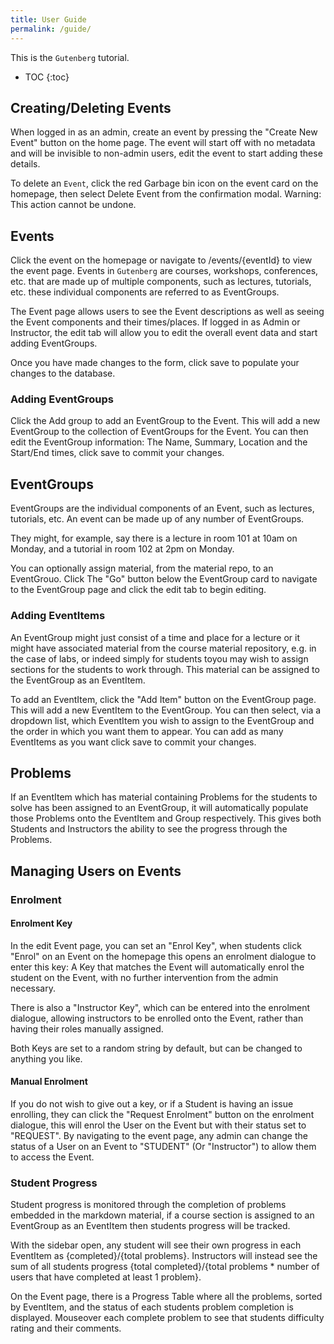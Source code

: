 ```yaml
---
title: User Guide
permalink: /guide/
---
```


This is the `Gutenberg` tutorial.

- TOC
{:toc}

## Creating/Deleting Events

When logged in as an admin, create an event by pressing the "Create New Event" button on the home page. The event will start off with no metadata and will be invisible to non-admin users, edit the event to start adding these details.

To delete an `Event`, click the red Garbage bin icon on the event card on the homepage, then select Delete Event from the confirmation modal. Warning: This action cannot be undone.

## Events

Click the event on the homepage or navigate to /events/{eventId} to view the event page. Events in `Gutenberg` are courses, workshops, conferences, etc. that are made up of multiple components, such as lectures, tutorials, etc. these individual components are referred to as EventGroups.

The Event page allows users to see the Event descriptions as well as seeing the Event components and their times/places. If logged in as Admin or Instructor, the edit tab will allow you to edit the overall event data and start adding EventGroups.

Once you have made changes to the form, click save to populate your changes to the database.

### Adding EventGroups

Click the Add group to add an EventGroup to the Event. This will add a new EventGroup to the collection of EventGroups for the Event. You can then edit the EventGroup information: The Name, Summary, Location and the Start/End times, click save to commit your changes.

## EventGroups

EventGroups are the individual components of an Event, such as lectures, tutorials, etc.
An event can be made up of any number of EventGroups.

They might, for example, say there is a lecture in room 101 at 10am on Monday, and a tutorial in room 102 at 2pm on Monday.

You can optionally assign material, from the material repo, to an EventGrouo. Click The "Go" button below the EventGroup card to navigate to the EventGroup page and click the edit tab to begin editing.

### Adding EventItems

An EventGroup might just consist of a time and place for a lecture or it might have associated material from the course material repository, e.g. in the case of labs, or indeed simply for students toyou may wish to assign sections for the students to work through. This material can be assigned to the EventGroup as an EventItem.

To add an EventItem, click the "Add Item" button on the EventGroup page. This will add a new EventItem to the EventGroup. You can then select, via a dropdown list, which EventItem you wish to assign to the EventGroup and the order in which you want them to appear. You can add as many EventItems as you want click save to commit your changes.

## Problems

If an EventItem which has material containing Problems for the students to solve has been assigned to an EventGroup, it will automatically populate those Problems onto the EventItem and Group respectively. This gives both Students and Instructors the ability to see the progress through the Problems.

## Managing Users on Events

### Enrolment

#### Enrolment Key

In the edit Event page, you can set an "Enrol Key", when students click "Enrol" on an Event on the homepage this opens an enrolment dialogue to enter this key: A Key that matches the Event will automatically enrol the student on the Event, with no further intervention from the admin necessary.

There is also a "Instructor Key", which can be entered into the enrolment dialogue, allowing instructors to be enrolled onto the Event, rather than having their roles manually assigned.

Both Keys are set to a random string by default, but can be changed to anything you like.

#### Manual Enrolment

If you do not wish to give out a key, or if a Student is having an issue enrolling, they can click the "Request Enrolment" button on the enrolment dialogue, this will enrol the User on the Event but with their status set to "REQUEST". By navigating to the event page, any admin can change the status of a User on an Event to "STUDENT" (Or "Instructor") to allow them to access the Event.

### Student Progress

Student progress is monitored through the completion of problems embedded in the markdown material, if a course section is assigned to an EventGroup as an EventItem then students progress will be tracked.

With the sidebar open, any student will see their own progress in each EventItem as {completed}/{total problems}. Instructors will instead see the sum of all students progress {total completed}/{total problems * number of users that have completed at least 1 problem}.

On the Event page, there is a Progress Table where all the problems, sorted by EventItem, and the status of each students problem completion is displayed. Mouseover each complete problem to see that students difficulty rating and their comments.
